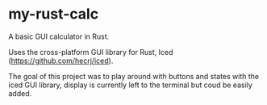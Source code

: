 # my-rust-calc
A basic GUI calculator in Rust.

Uses the cross-platform GUI library for Rust, Iced (https://github.com/hecrj/iced).

The goal of this project was to play around with buttons and states with the iced GUI library, display is currently left to the terminal but coud be easily added.
